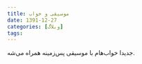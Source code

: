 ```yaml
---
title: موسیقی و خواب
date: 1391-12-27
categories: [وبلاگ]
tags:
---
```


جدیدا خواب‌هام با موسیقی پس‌زمینه همراه می‌شه.
